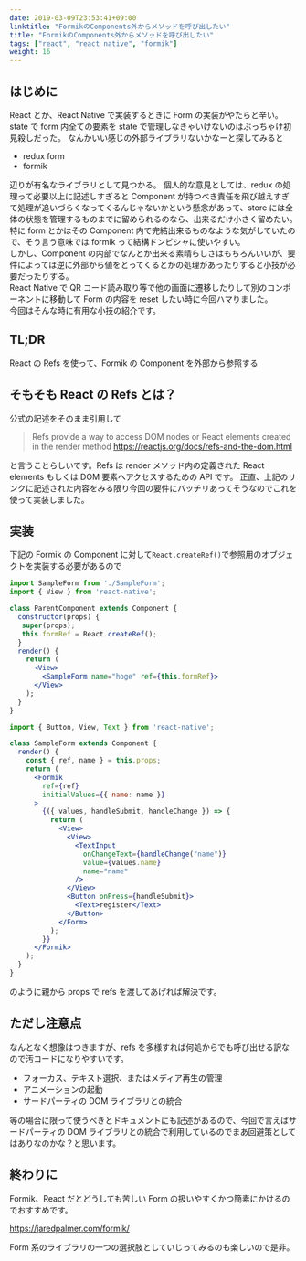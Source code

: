 ```yaml
---
date: 2019-03-09T23:53:41+09:00
linktitle: "FormikのComponents外からメソッドを呼び出したい"
title: "FormikのComponents外からメソッドを呼び出したい"
tags: ["react", "react native", "formik"]
weight: 16
---
```


## はじめに

React とか、React Native で実装するときに Form の実装がやたらと辛い。state で form 内全ての要素を state で管理しなきゃいけないのはぶっちゃけ初見殺しだった。
なんかいい感じの外部ライブラリないかなーと探してみると

- redux form
- formik

辺りが有名なライブラリとして見つかる。
個人的な意見としては、redux の処理って必要以上に記述しすぎると Component が持つべき責任を飛び越えすぎて処理が追いづらくなってくるんじゃないかという懸念があって、store には全体の状態を管理するものまでに留められるのなら、出来るだけ小さく留めたい。  
特に form とかはその Component 内で完結出来るものなような気がしていたので、そう言う意味では formik って結構ドンピシャに使いやすい。  
しかし、Component の内部でなんとか出来る素晴らしさはもちろんいいが、要件によっては逆に外部から値をとってくるとかの処理があったりすると小技が必要だったりする。  
React Native で QR コード読み取り等で他の画面に遷移したりして別のコンポーネントに移動して Form の内容を reset したい時に今回ハマりました。  
今回はそんな時に有用な小技の紹介です。

## TL;DR

React の Refs を使って、Formik の Component を外部から参照する

## そもそも React の Refs とは？

公式の記述をそのまま引用して

> Refs provide a way to access DOM nodes or React elements created in the render method
> https://reactjs.org/docs/refs-and-the-dom.html

と言うことらしいです。Refs は render メソッド内の定義された React elements もしくは DOM 要素へアクセスするための API です。
正直、上記のリンクに記述された内容をみる限り今回の要件にバッチリあってそうなのでこれを使って実装しました。

## 実装

下記の Formik の Component に対して`React.createRef()`で参照用のオブジェクトを実装する必要があるので

```jsx
import SampleForm from './SampleForm';
import { View } from 'react-native';

class ParentComponent extends Component {
  constructor(props) {
   super(props);
   this.formRef = React.createRef();
  }
  render() {
    return (
      <View>
        <SampleForm name="hoge" ref={this.formRef}>
      </View>
    );
  }
}
```

```jsx
import { Button, View, Text } from 'react-native';

class SampleForm extends Component {
  render() {
    const { ref, name } = this.props;
    return (
      <Formik
        ref={ref}
        initialValues={{ name: name }}
      >
        {({ values, handleSubmit, handleChange }) => {
          return (
            <View>
              <View>
                <TextInput
                  onChangeText={handleChange("name")}
                  value={values.name}
                  name="name"
                />
              </View>
              <Button onPress={handleSubmit}>
                <Text>register</Text>
              </Button>
            </Form>
          );
        }}
      </Formik>
    );
  }
}
```

のように親から props で refs を渡してあげれば解決です。

## ただし注意点

なんとなく想像はつきますが、refs を多様すれば何処からでも呼び出せる訳なので汚コードになりやすいです。

- フォーカス、テキスト選択、またはメディア再生の管理
- アニメーションの起動
- サードパーティの DOM ライブラリとの統合

等の場合に限って使うべきとドキュメントにも記述があるので、今回で言えばサードパーティの DOM ライブラリとの統合で利用しているのでまあ回避策としてはありなのかな？と思います。

## 終わりに

Formik、React だとどうしても苦しい Form の扱いやすくかつ簡素にかけるのでおすすめです。

https://jaredpalmer.com/formik/

Form 系のライブラリの一つの選択肢としていじってみるのも楽しいので是非。
